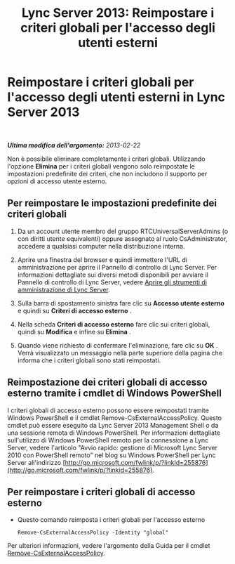 ﻿---
title: "Lync Server 2013: Reimpostare i criteri globali per l'accesso degli utenti esterni"
TOCTitle: Reimpostare i criteri globali per l'accesso degli utenti esterni
ms:assetid: 8207e1b1-de9e-461f-975f-fcc5c526849a
ms:mtpsurl: https://technet.microsoft.com/it-it/library/Gg182545(v=OCS.15)
ms:contentKeyID: 49301155
ms.date: 08/24/2015
mtps_version: v=OCS.15
ms.translationtype: HT
---

# Reimpostare i criteri globali per l'accesso degli utenti esterni in Lync Server 2013

 

_**Ultima modifica dell'argomento:** 2013-02-22_

Non è possibile eliminare completamente i criteri globali. Utilizzando l'opzione **Elimina** per i criteri globali vengono solo reimpostate le impostazioni predefinite dei criteri, che non includono il supporto per opzioni di accesso utente esterno.

## Per reimpostare le impostazioni predefinite dei criteri globali

1.  Da un account utente membro del gruppo RTCUniversalServerAdmins (o con diritti utente equivalenti) oppure assegnato al ruolo CsAdministrator, accedere a qualsiasi computer nella distribuzione interna.

2.  Aprire una finestra del browser e quindi immettere l'URL di amministrazione per aprire il Pannello di controllo di Lync Server. Per informazioni dettagliate sui diversi metodi disponibili per avviare il Pannello di controllo di Lync Server, vedere [Aprire gli strumenti di amministrazione di Lync Server](lync-server-2013-open-lync-server-administrative-tools.md).

3.  Sulla barra di spostamento sinistra fare clic su **Accesso utente esterno** e quindi su **Criteri di accesso esterno** .

4.  Nella scheda **Criteri di accesso esterno** fare clic sui criteri globali, quindi su **Modifica** e infine su **Elimina** .

5.  Quando viene richiesto di confermare l'eliminazione, fare clic su **OK** . Verrà visualizzato un messaggio nella parte superiore della pagina che informa che i criteri globali sono stati reimpostati.

## Reimpostazione dei criteri globali di accesso esterno tramite i cmdlet di Windows PowerShell

I criteri globali di accesso esterno possono essere reimpostati tramite Windows PowerShell e il cmdlet Remove-CsExternalAccessPolicy. Questo cmdlet può essere eseguito da Lync Server 2013 Management Shell o da una sessione remota di Windows PowerShell. Per informazioni dettagliate sull'utilizzo di Windows PowerShell remoto per la connessione a Lync Server, vedere l'articolo "Avvio rapido: gestione di Microsoft Lync Server 2010 con PowerShell remoto" nel blog su Windows PowerShell per Lync Server all'indirizzo [http://go.microsoft.com/fwlink/p/?linkId=255876](http://go.microsoft.com/fwlink/p/?linkid=255876).

## Per reimpostare i criteri globali di accesso esterno

  - Questo comando reimposta i criteri globali per l'accesso esterno
    
        Remove-CsExternalAccessPolicy -Identity "global"

Per ulteriori informazioni, vedere l'argomento della Guida per il cmdlet [Remove-CsExternalAccessPolicy](https://docs.microsoft.com/en-us/powershell/module/skype/Remove-CsExternalAccessPolicy).

